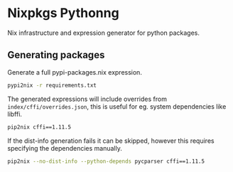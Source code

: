 # Nixpkgs Pythonng

Nix infrastructure and expression generator for python packages.


## Generating packages

Generate a full pypi-packages.nix expression.

```sh
pypi2nix -r requirements.txt
```

The generated expressions will include overrides from `index/cffi/overrides.json`,
this is useful for eg. system dependencies like libffi.

```sh
pip2nix cffi==1.11.5
```

If the dist-info generation fails it can be skipped, however this
requires specifying the dependencies manually.

```sh
pip2nix --no-dist-info --python-depends pycparser cffi==1.11.5
```
